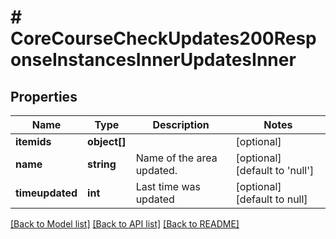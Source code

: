 # # CoreCourseCheckUpdates200ResponseInstancesInnerUpdatesInner

## Properties

Name | Type | Description | Notes
------------ | ------------- | ------------- | -------------
**itemids** | **object[]** |  | [optional]
**name** | **string** | Name of the area updated. | [optional] [default to 'null']
**timeupdated** | **int** | Last time was updated | [optional] [default to null]

[[Back to Model list]](../../README.md#models) [[Back to API list]](../../README.md#endpoints) [[Back to README]](../../README.md)
